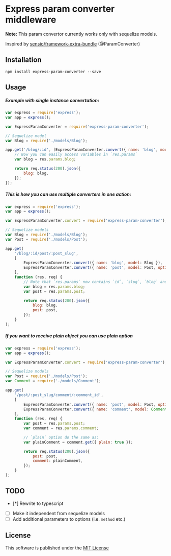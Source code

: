 # Express param converter middleware

**Note:** This param convertor currently works only with sequelize models.

Inspired by [sensio/framework-extra-bundle](https://github.com/sensiolabs/SensioFrameworkExtraBundle) (@ParamConverter)

Installation
----

```console
npm install express-param-converter --save
```

Usage
----

##### Example with single instance convertation:
```javascript
var express = require('express');
var app = express();

var ExpressParamConverter = require('express-param-converter');

// Sequelize model
var Blog = require('./models/Blog');

app.get('/blog/:id', [ExpressParamConverter.convert({ name: 'blog', model: Blog })], function (res, req) {
    // Now you can easily access variables in `res.params`
    var blog = res.params.blog;

    return req.status(200).json({
        blog: blog,
    });
});
```

##### This is how you can use multiple converters in one action:
```javascript
var express = require('express');
var app = express();

var ExpressParamConverter.convert = require('express-param-converter');

// Sequelize models
var Blog = require('./models/Blog');
var Post = require('./models/Post');

app.get(
    '/blog/:id/post/:post_slug',
    [
        ExpressParamConverter.convert({ name: 'blog', model: Blog }),
        ExpressParamConverter.convert({ name: 'post', model: Post, options: { mappings: { post_slug: 'slug' } } })
    ],
    function (res, req) {
        // Note that `res.params` now contains `id`, `slug`, `blog` and `post` variables
        var blog = res.params.blog;
        var post = res.params.post;

        return req.status(200).json({
            blog: blog,
            post: post,
        });
    }
);
```

##### If you want to receive plain object you can use **plain** option
```javascript
var express = require('express');
var app = express();

var ExpressParamConverter.convert = require('express-param-converter');

// Sequelize models
var Post = require('./models/Post');
var Comment = require('./models/Comment');

app.get(
    '/post/:post_slug/comment/:comment_id',
    [
        ExpressParamConverter.convert({ name: 'post', model: Post, options: { mappings: { post_slug: 'slug' }, plain: true } }),
        ExpressParamConverter.convert({ name: 'comment', model: Comment, options: { mappings: { comment_id: 'id' }, plain: true } })
    ],
    function (res, req) {
        var post = res.params.post;
        var comment = res.params.comment;

        // `plain` option do the same as:
        var plainComment = comment.get({ plain: true });

        return req.status(200).json({
            post: post,
            comment: plainComment,
        });
    }
);
```

TODO
----
- [*] Rewrite to typescript
- [ ] Make it independent from sequelize models
- [ ] Add additional parameters to options (i.e. `method` etc.)

License
----
This software is published under the [MIT License](LICENSE)
